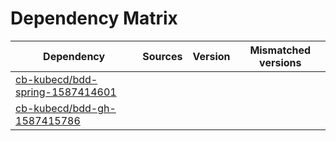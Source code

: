 # Dependency Matrix

Dependency | Sources | Version | Mismatched versions
---------- | ------- | ------- | -------------------
[cb-kubecd/bdd-spring-1587414601](https://github.com/cb-kubecd/bdd-spring-1587414601.git) |  | []() | 
[cb-kubecd/bdd-gh-1587415786](https://github.com/cb-kubecd/bdd-gh-1587415786.git) |  | []() | 
